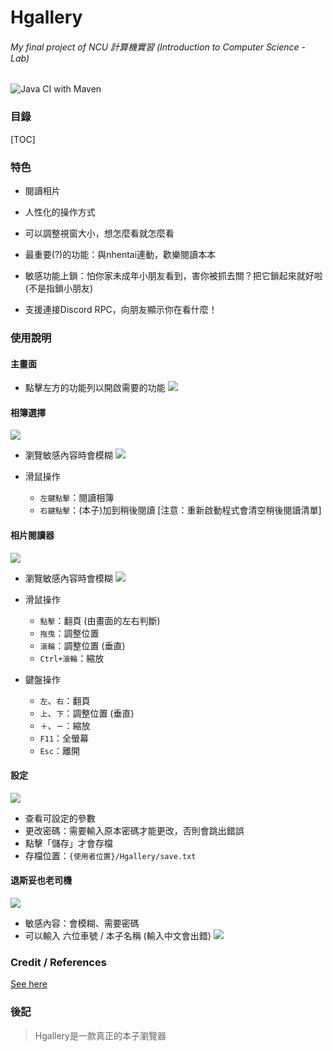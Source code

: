 # Hgallery
###### My final project of NCU 計算機實習 (Introduction to Computer Science - Lab)

![Java CI with Maven](https://github.com/JCxYIS/NCU-CSLab-FinalProject/workflows/Java%20CI%20with%20Maven/badge.svg)

### 目錄
[TOC]


### 特色
- 閱讀相片
- 人性化的操作方式
- 可以調整視窗大小，想怎麼看就怎麼看

- 最重要(?)的功能：與nhentai連動，歡樂閱讀本本
- 敏感功能上鎖：怕你家未成年小朋友看到，害你被抓去關？把它鎖起來就好啦 (不是指鎖小朋友)
- 支援連接Discord RPC，向朋友顯示你在看什麼！

### 使用說明
#### 主畫面
- 點擊左方的功能列以開啟需要的功能
![](https://i.imgur.com/3HLtT9t.png)


#### 相簿選擇
![](https://i.imgur.com/HVkx5ZV.png)

- 瀏覽敏感內容時會模糊
![](https://i.imgur.com/29pm8m6.png)

- 滑鼠操作
	- `左鍵點擊`：閱讀相簿
	- `右鍵點擊`：(本子)加到稍後閱讀 [注意：重新啟動程式會清空稍後閱讀清單]
	<!-- - 滾輪點擊：(本子)儲存本子 [尚未實裝] -->

#### 相片閱讀器
![](https://i.imgur.com/ehzZjy1.jpg)

- 瀏覽敏感內容時會模糊
![](https://i.imgur.com/RRZicQI.png)

- 滑鼠操作
    - `點擊`：翻頁 (由畫面的左右判斷)
    - `拖曳`：調整位置
    - `滾輪`：調整位置 (垂直)
    - `Ctrl+滾輪`：縮放
- 鍵盤操作
    - `左`、`右`：翻頁
    - `上`、`下`：調整位置 (垂直)
    - `＋`、`ㄧ`：縮放
    - `F11`：全螢幕
    - `Esc`：離開

#### 設定
![](https://i.imgur.com/BkMVhcu.png)

- 查看可設定的參數
- 更改密碼：需要輸入原本密碼才能更改，否則會跳出錯誤
- 點擊「儲存」才會存檔
- 存檔位置：`{使用者位置}/Hgallery/save.txt`

#### 退斯妥也老司機
![](https://i.imgur.com/lkpJpBL.png)

- 敏感內容：會模糊、需要密碼
- 可以輸入 六位車號 / 本子名稱 (輸入中文會出錯)
![](https://i.imgur.com/TGV7WBv.png)




### Credit / References
[See here](hgallery/References.md)

### 後記
> Hgallery是一款真正的本子瀏覽器


